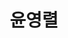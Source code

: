 ---
layout: hubs
key: Q496634
title: 윤영렬
name: 윤영렬
image: http://commons.wikimedia.org/wiki/Special:FilePath/%EC%9C%A4%EC%98%81%EB%A0%AC%20%26%20%ED%95%9C%EC%A7%84%EC%88%99%20%ED%9A%8C%ED%98%BC%EB%A1%80.jpg
description: 대한제국과 일제강점기의 군인 겸 정치가
score: 8.034387177118065e-05
degree: 8
---